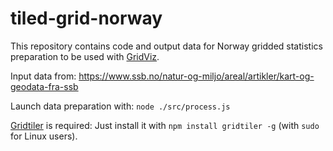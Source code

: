 # tiled-grid-norway

This repository contains code and output data for Norway gridded statistics preparation to be used with [GridViz](https://github.com/eurostat/gridviz/).

Input data from: https://www.ssb.no/natur-og-miljo/areal/artikler/kart-og-geodata-fra-ssb

Launch data preparation with: `node ./src/process.js`

[Gridtiler](https://github.com/eurostat/gridtiler) is required: Just install it with `npm install gridtiler -g` (with `sudo` for Linux users).
